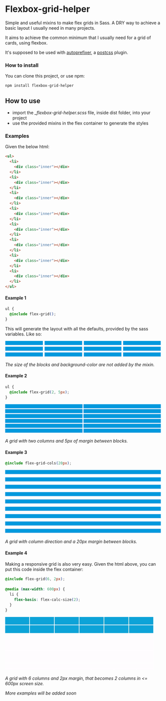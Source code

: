 # Flexbox-grid-helper

Simple and useful mixins to make flex grids in Sass.
A DRY way to achieve a basic layout I usually need in many projects.

It aims to achieve the common minimum that I usually need for a grid of cards,
using flexbox.

It's supposed to be used with [autoprefixer](https://github.com/postcss/autoprefixer),
a [postcss](https://github.com/postcss/postcss) plugin.

### How to install

You can clone this project, or use npm:

```
npm install flexbox-grid-helper
```

## How to use

* import the *_flexbox-grid-helper.scss* file, inside dist folder, into your project
* use the provided mixins in the flex container to generate the styles

### Examples

Given the below html:
```html
<ul>
  <li>
    <div class="inner"></div>
  </li>
  <li>
    <div class="inner"></div>
  </li>
  <li>
    <div class="inner"></div>
  </li>
  <li>
    <div class="inner"></div>
  </li>
  <li>
    <div class="inner"></div>
  </li>
  <li>
    <div class="inner"></div>
  </li>
  <li>
    <div class="inner"></div>
  </li>
  <li>
    <div class="inner"></div>
  </li>
</ul>
```

#### Example 1

```css
ul {
  @include flex-grid();
}
```

This will generate the layout with all the defaults, provided by the sass
variables.
Like so:

![example-1](https://raw.githubusercontent.com/vascocsilva/flexbox-grid-helper/master/images/example1.png)

*The size of the blocks and background-color are not added by the mixin.*

#### Example 2

```css
ul {
  @include flex-grid(2, 5px);
}
```

![example-2](https://raw.githubusercontent.com/vascocsilva/flexbox-grid-helper/master/images/example2.png)

*A grid with two columns and 5px of margin between blocks.*

#### Example 3

```css
@include flex-grid-cols(20px);
```

![example-3](https://raw.githubusercontent.com/vascocsilva/flexbox-grid-helper/master/images/example3.png)

*A grid with column direction and a 20px margin between blocks.*

#### Example 4

Making a responsive grid is also very easy.
Given the html above, you can put this code inside the flex container:

```css
@include flex-grid(6, 2px);

@media (max-width: 600px) {
  li {
    flex-basis: flex-calc-size(2);
  }
}
```

![example-4](https://raw.githubusercontent.com/vascocsilva/flexbox-grid-helper/master/images/example-4.gif)

*A grid with 6 columns and 2px margin, that becomes 2 columns in <= 600px screen size.*

*More examples will be added soon*
